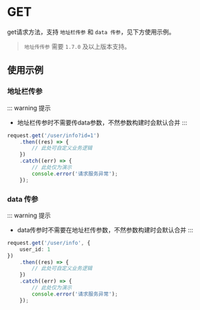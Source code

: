 # GET <Badge type="tip" text="已发布" />
get请求方法，支持 `地址栏传参` 和 `data 传参`，见下方使用示例。
> `地址传传参` 需要 `1.7.0` 及以上版本支持。 

## 使用示例
### 地址栏传参 <Badge type="danger" text="v1.7.0+" />
::: warning 提示
+ 地址栏传参时不需要传data参数，不然参数构建时会默认合并
:::
```ts
request.get('/user/info?id=1')
	.then((res) => {
		// 此处可自定义业务逻辑
	})
	.catch((err) => {
		// 此处仅为演示
		console.error('请求服务异常');
	});
```

### data 传参
::: warning 提示
+ data传参时不需要在地址栏传参数，不然参数构建时会默认合并
:::
```ts
request.get('/user/info', {
	user_id: 1
})
	.then((res) => {
		// 此处可自定义业务逻辑
	})
	.catch((err) => {
		// 此处仅为演示
		console.error('请求服务异常');
	});
```